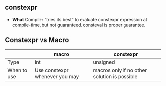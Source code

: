 ## constexpr
- **What** Compiler “tries its best” to evaluate constexpr expression at compile-time, but not guaranteed. consteval is proper guarantee.

## Constexpr vs Macro

||macro|constexpr|
|---|---|---|
|Type|int|unsigned|
|When to use|Use constexpr whenever you may|macros only if no other solution is possible|

